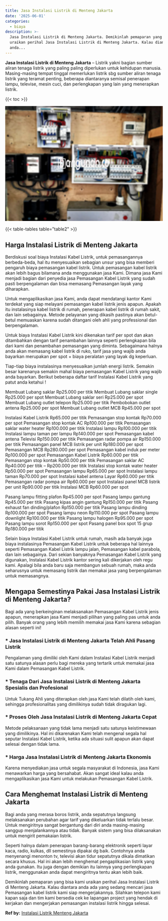 ```yaml
---
title: Jasa Instalasi Listrik di Menteng Jakarta
date: '2025-06-01'
categories:
  - biaya
description: >-
  Jasa Instalasi Listrik di Menteng Jakarta. Demikinlah pemaparan yang bisa kami
  uraikan perihal Jasa Instalasi Listrik di Menteng Jakarta. Kalau diantara
  anda...
---
```


**Jasa Instalasi Listrik di Menteng Jakarta** – Listrik yakni bagian sumber aliran tenaga listrik yang paling paling diperlukan untuk kehidupan manusia. Masing-masing tempat tinggal memerlukan listrik sbg sumber aliran tenaga listrik yang teramat penting, beberapa diantaranya semisal penerapan lampu, televise, mesin cuci, dan perlengkapan yang lain yang menerapkan listrik.

{{< toc >}}

![Jasa Instalasi Listrik di Menteng Jakarta](/images/instalasi-listrik-murah10.png)

{{< table-tables table="table2" >}}

## Harga Instalasi Listrik di Menteng Jakarta

Berdiskusi soal biaya Instalasi Kabel Listrik, untuk pemasangannya berbeda-beda, hal itu menyesuaikan sebagian unsur yang bisa memberi pengaruh biaya pemasangan kabel listrik. Untuk pemasangan kabel listrik akan lebih bagus bilamana anda menggunakan jasa Kami. Dimana jasa Kami menjadi bagian dari penyedia jasa Pemasangan Kabel Listrik yang sudah pasti berpengalaman dan bisa memasang Pemasangan layak yang diharapkan.

Untuk mengaplikasikan jasa Kami, anda dapat mendatangi kantor Kami terdekat yang siap melayani pemasangan kabel listrik jenis apapun. Apakah itu instalasinya kabel listrik di rumah, penerapan kabel listrik di rumah sakit, dan lain sebagainya. Metode pelayanan yang dikasih pastinya akan betul-betul memuaskan karena sudah ditangani oleh ahli yang professional dan berpengalaman.

Untuk biaya Instalasi Kabel Listrik kini dikenakan tarif per spot dan akan ditambahkan dengan tarif penambahan lainnya seperti perlengkapan bila dari kami dan penambahan pemasangan yang diminta. Sebagaimana halnya anda akan memasang kabel listrik di ruko, tarif jasa yang wajib anda bayarkan merupakan per spot + biaya peralatan yang layak dg keperluan.

Tiap-tiap biaya instalasinya menyesuaikan jumlah energi listrik. Semakin besar karenanya semakin mahal biaya pemasangan Kabel Listrik yang wajib anda bayarkan. Berikut beberapa daftar tarif Instalasi Kabel Listrik yang patut anda ketahui !

Membuat Lubang saklar Rp25.000 per titik Membuat Lubang saklar single Rp25.000 per spot Membuat Lubang saklar seri Rp25.000 per spot Membuat Lubang outlet telepon Rp25.000 per titik Pembobokan outlet antena Rp25.000 per spot Membuat Lubang outlet MCB Rp45.000 per spot

Instalasi Kabel Listrik Rp65.000 per titik Pemasangan stop kontak Rp70.000 per spot Pemasangan stop kontak AC Rp100.000 per titik Pemasangan saklar water heater Rp100.000 per titik Instalasi lampu Rp100.000 per titik Instalasi lampu taman per lampu Rp140.000 per spot Pemasangan kabel antena Televisi Rp150.000 per titik Pemasangan radar pompa air Rp150.000 per titik Pemasangan panel MCB listrik per unit Rp180.000 per spot Pemasangan MCB Rp280.000 per spot Pemasangan kabel induk per meter Rp100.000 per spot Pemasangan Kabel Listrik Rp60.000 per titik Pemasangan stop kontak Rp50.000 per titik Pemasangan saklar AC Rp40.000 per titik – Rp200.000 per titik Instalasi stop kontak water heater Rp50.000 per spot Pemasangan lampu Rp65.000 per spot Instalasi lampu taman Rp70.000 per spot Instalasi kabel antena Layar Rp60.000 per titik Pemasangan radar pompa air Rp60.000 per spot Instalasi panel MCB listrik per unit Rp90.000 per titik Instalasi MCB Rp60.000 per spot

Pasang lampu fitting plafon Rp45.000 per spot Pasang lampu gantung Rp45.000 per titik Pasang kipas angin gantung Rp150.000 per titik Pasang exhaust fan dinding/plafon Rp150.000 per titik Pasang lampu dinding Rp100.000 per spot Pasang lampu neon Rp110.000 per spot Pasang lampu downlight Rp100.000 per titik Pasang lampu halogen Rp95.000 per spot Pasang lampu sorot Rp150.000 per spot Pasang panel box spot 15 grup Rp180.000 per titik

Selain biaya Instalasi Kabel Listrik untuk rumah, masih ada banyak juga biaya instalasinya Pemasangan Kabel Listrik untuk beberapa hal lainnya seperti Pemasangan Kabel Listrik lampu jalan, Pemasangan kabel parabola, dan lain sebagainya. Dari sekian banyaknya Pemasangan Kabel Listrik yang digunakan, Instalasi Kabel Listrik kantor sering kali dikerjakan oleh regu kami. Apalagi bila anda baru saja membangun sebuah rumah, maka anda seharusnya untuk memasang listrik dan memakai jasa yang berpengalaman untuk memasangnya.

## Mengapa Semestinya Pakai Jasa Instalasi Listrik di Menteng Jakarta?

Bagi ada yang berkeinginan melaksanakan Pemasangan Kabel Listrik jenis apapun, menerapkan jasa Kami menjadi pilihan yang paling pas untuk anda pilih. Banyak orang yang lebih memilih memakai jasa Kami karena sebagian alasan seperti ini!

### \* Jasa Instalasi Listrik di Menteng Jakarta Telah Ahli Pasang Listrik

Pengalaman yang dimiliki oleh Kami dalam Instalasi Kabel Listrik menjadi satu satunya alasan perlu bagi mereka yang tertarik untuk memakai jasa Kami dalam Pemasangan Kabel Listrik.

### \* Tenaga Dari Jasa Instalasi Listrik di Menteng Jakarta Spesialis dan Profesional

Untuk Tukang Ahli yang diterapkan oleh jasa Kami telah dilatih oleh kami, sehingga profesionalitas yang dimilikinya sudah tidak diragukan lagi.

### \* Proses Oleh Jasa Instalasi Listrik di Menteng Jakarta Cepat

Metode pelaksanaan yang tidak lama menjadi satu satunya keistimewaan yang dimilikinya. Hal ini dikarenakan Kami telah mengenal segala hal seputar Instalasi Kabel Listrik, ketika ada situasi sulit apapun akan dapat selesai dengan tidak lama.

### \* Harga Jasa Instalasi Listrik di Menteng Jakarta Ekonomis

Karena menyediakan jasa untuk segala masyarakat di Indonesia, jasa Kami menawarkan harga yang bersahabat. Akan sangat ideal kalau anda mengaplikasikan jasa Kami untuk melakukan Pemasangan Kabel Listrik.

## Cara Menghemat Instalasi Listrik di Menteng Jakarta


Bagi anda yang merasa boros listrik, anda sepatutnya langsung melaksanakan perubahan agar tarif yang dikeluarkan tidak terlalu besar. Untuk mengiritnya sangat bergantung dari diri anda masing-masing sanggup menjalankannya atau tidak. Banyak sistem yang bisa dilaksanakan untuk mengirit pemakaian listrik.

Seperti halnya dalam penerapan barang-barang elektronik seperti layar kaca, radio, kulkas, dll semestinya dipakai dg baik. Contohnya anda menyenangi menonton tv, televisi akan tidur sepatutnya dikala dimatikan secara khusus. Hal ini akan lebih menghemat pengaplikasian listrik yang anda gunakan. Itu juga dengan demikian itu lainnya yang perlengkapan listrik, menggunakan anda dapat mengiritnya tentu akan lebih baik.

Demikinlah pemaparan yang bisa kami uraikan perihal Jasa Instalasi Listrik di Menteng Jakarta. Kalau diantara anda ada yang sedang mencari jasa Pemasangan kabel listrik kami siap mengerjakannya. Silahkan telepon kami kapan saja dan tim kami bersedia cek ke lapangan project yang hendak di kerjakan dan mengerjakan pemasangan instalasi listrik hingga selesai.

**Ref by:** [Instalasi Listrik Menteng Jakarta](https://id.wikipedia.org/wiki/Instalasi)
